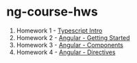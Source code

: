 # ng-course-hws

1. Homework 1 - [Typescript Intro](https://github.com/mcmxc/ng-course-hws/blob/master/hw1/)
2. Homework 2 - [Angular - Getting Started](https://github.com/mcmxc/ng-course-hws/tree/master/hw2)
3. Homework 3 - [Angular - Components](https://github.com/mcmxc/ng-course-hws/tree/master/hw3)
4. Homework 4 - [Angular - Directives](https://github.com/mcmxc/ng-course-hws/tree/master/hw4)